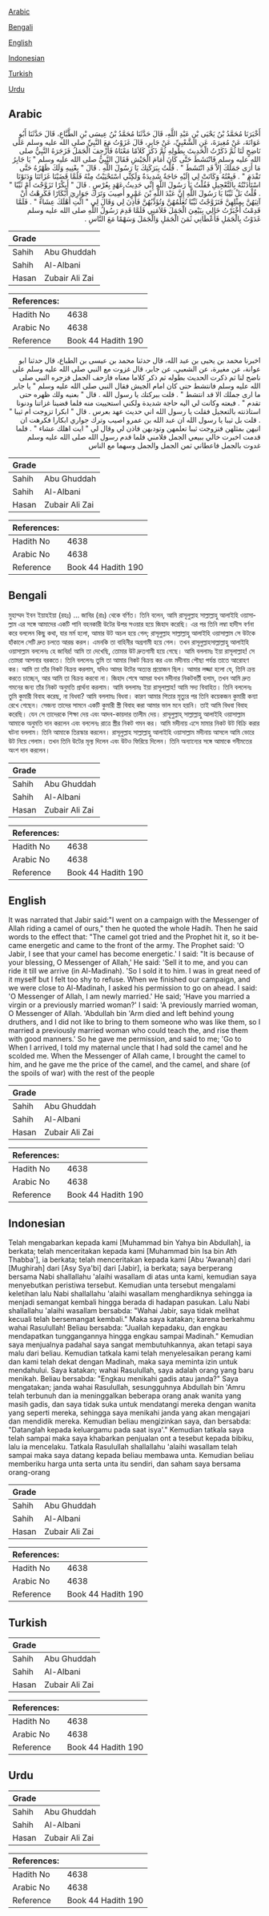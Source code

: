 [Arabic](#arabic)

[Bengali](#bengali)

[English](#english)

[Indonesian](#indonesian)

[Turkish](#turkish)

[Urdu](#urdu)

## Arabic


<div dir="rtl" lang="ar" style={{fontSize:'larger',backgroundColor:'#f8f9fa',padding:20}}>
أَخْبَرَنَا مُحَمَّدُ بْنُ يَحْيَى بْنِ عَبْدِ اللَّهِ، قَالَ حَدَّثَنَا مُحَمَّدُ بْنُ عِيسَى بْنِ الطَّبَّاعِ، قَالَ حَدَّثَنَا أَبُو عَوَانَةَ، عَنْ مُغِيرَةَ، عَنِ الشَّعْبِيِّ، عَنْ جَابِرٍ، قَالَ غَزَوْتُ مَعَ النَّبِيِّ صلى الله عليه وسلم عَلَى نَاضِحٍ لَنَا ثُمَّ ذَكَرْتُ الْحَدِيثَ بِطُولِهِ ثُمَّ ذَكَرَ كَلاَمًا مَعْنَاهُ فَأُزْحِفَ الْجَمَلُ فَزَجَرَهُ النَّبِيُّ صلى الله عليه وسلم فَانْتَشَطَ حَتَّى كَانَ أَمَامَ الْجَيْشِ فَقَالَ النَّبِيُّ صلى الله عليه وسلم ‏"‏ يَا جَابِرُ مَا أَرَى جَمَلَكَ إِلاَّ قَدِ انْتَشَطَ ‏"‏ ‏.‏ قُلْتُ بِبَرَكَتِكَ يَا رَسُولَ اللَّهِ ‏.‏ قَالَ ‏"‏ بِعْنِيهِ وَلَكَ ظَهْرُهُ حَتَّى تَقْدَمَ ‏"‏ ‏.‏ فَبِعْتُهُ وَكَانَتْ لِي إِلَيْهِ حَاجَةٌ شَدِيدَةٌ وَلَكِنِّي اسْتَحْيَيْتُ مِنْهُ فَلَمَّا قَضَيْنَا غَزَاتَنَا وَدَنَوْنَا اسْتَأْذَنْتُهُ بِالتَّعْجِيلِ فَقُلْتُ يَا رَسُولَ اللَّهِ إِنِّي حَدِيثُ عَهْدٍ بِعُرْسٍ ‏.‏ قَالَ ‏"‏ أَبِكْرًا تَزَوَّجْتَ أَمْ ثَيِّبًا ‏"‏ ‏.‏ قُلْتُ بَلْ ثَيِّبًا يَا رَسُولَ اللَّهِ إِنَّ عَبْدَ اللَّهِ بْنَ عَمْرٍو أُصِيبَ وَتَرَكَ جَوَارِيَ أَبْكَارًا فَكَرِهْتُ أَنْ آتِيَهُنَّ بِمِثْلِهِنَّ فَتَزَوَّجْتُ ثَيِّبًا تُعَلِّمُهُنَّ وَتُؤَدِّبُهُنَّ فَأَذِنَ لِي وَقَالَ لِي ‏"‏ ائْتِ أَهْلَكَ عِشَاءً ‏"‏ ‏.‏ فَلَمَّا قَدِمْتُ أَخْبَرْتُ خَالِي بِبَيْعِيَ الْجَمَلَ فَلاَمَنِي فَلَمَّا قَدِمَ رَسُولُ اللَّهِ صلى الله عليه وسلم غَدَوْتُ بِالْجَمَلِ فَأَعْطَانِي ثَمَنَ الْجَمَلِ وَالْجَمَلَ وَسَهْمًا مَعَ النَّاسِ ‏.‏
</div>
<div style={{backgroundColor:'#f8f9fa',padding:20, marginBottom: 10}}><table> <thead> <tr> <th>Grade</th> <th></th> </tr> </thead> <tbody> <tr><td>Sahih</td><td>Abu Ghuddah</td></tr><tr><td>Sahih</td><td>Al-Albani</td></tr><tr><td>Hasan</td><td>Zubair Ali Zai</td></tr></tbody></table><table> <thead> <tr> <th>References:</th> <th></th> </tr> </thead> <tbody><tr><td>Hadith No</td><td>4638</td></tr><tr><td>Arabic No</td><td>4638</td></tr><tr><td>Reference</td><td>Book 44 Hadith 190</td></tr></tbody></table></div>


<div dir="rtl" lang="ar" style={{fontSize:'larger',backgroundColor:'#f8f9fa',padding:20}}>
اخبرنا محمد بن يحيى بن عبد الله، قال حدثنا محمد بن عيسى بن الطباع، قال حدثنا ابو عوانة، عن مغيرة، عن الشعبي، عن جابر، قال غزوت مع النبي صلى الله عليه وسلم على ناضح لنا ثم ذكرت الحديث بطوله ثم ذكر كلاما معناه فازحف الجمل فزجره النبي صلى الله عليه وسلم فانتشط حتى كان امام الجيش فقال النبي صلى الله عليه وسلم " يا جابر ما ارى جملك الا قد انتشط " . قلت ببركتك يا رسول الله . قال " بعنيه ولك ظهره حتى تقدم " . فبعته وكانت لي اليه حاجة شديدة ولكني استحييت منه فلما قضينا غزاتنا ودنونا استاذنته بالتعجيل فقلت يا رسول الله اني حديث عهد بعرس . قال " ابكرا تزوجت ام ثيبا " . قلت بل ثيبا يا رسول الله ان عبد الله بن عمرو اصيب وترك جواري ابكارا فكرهت ان اتيهن بمثلهن فتزوجت ثيبا تعلمهن وتودبهن فاذن لي وقال لي " ايت اهلك عشاء " . فلما قدمت اخبرت خالي ببيعي الجمل فلامني فلما قدم رسول الله صلى الله عليه وسلم غدوت بالجمل فاعطاني ثمن الجمل والجمل وسهما مع الناس
</div>
<div style={{backgroundColor:'#f8f9fa',padding:20, marginBottom: 10}}><table> <thead> <tr> <th>Grade</th> <th></th> </tr> </thead> <tbody> <tr><td>Sahih</td><td>Abu Ghuddah</td></tr><tr><td>Sahih</td><td>Al-Albani</td></tr><tr><td>Hasan</td><td>Zubair Ali Zai</td></tr></tbody></table><table> <thead> <tr> <th>References:</th> <th></th> </tr> </thead> <tbody><tr><td>Hadith No</td><td>4638</td></tr><tr><td>Arabic No</td><td>4638</td></tr><tr><td>Reference</td><td>Book 44 Hadith 190</td></tr></tbody></table></div>

## Bengali


<div dir="ltr" lang="bn" style={{fontSize:'larger',backgroundColor:'#f8f9fa',padding:20}}>
মুহাম্মদ ইবন ইয়াহইয়া (রহঃ) ... জাবির (রাঃ) থেকে বর্ণিত। তিনি বলেন, আমি রাসূলুল্লাহ সাল্লাল্লাহু আলাইহি ওয়াসাল্লাম এর সঙ্গে আমাদের একটি পানি বহনকারী উটের উপর সওয়ার হয়ে জিহাদ করেছি। এর পর তিনি লম্বা হাদীস বর্ণনা করে বললেন কিছু কথা, যার মর্ম হলো, আমার উট অচল হয়ে গেল; রাসূলুল্লাহ সাল্লাল্লাহু আলাইহি ওয়াসাল্লাম সে উটকে হাঁকালে সেটি দ্রুত চলতে আরম্ভ করল। এমনকি তা বাহিনীর অগ্রগামী হয়ে গেল। তখন রাসূলুল্লাহসাল্লাল্লাহু আলাইহি ওয়াসাল্লাম বললেনঃ হে জাবির! আমি তা দেখেছি, তোমার উট দ্রুতগামী হয়ে গেছে। আমি বললামঃ ইয়া রাসূলাল্লাহ! সে তোমরা আপনার বরকতে। তিনি বললেনঃ তুমি তা আমার নিকট বিক্রয় কর এবং মদীনায় পৌছা পর্যন্ত তাতে আরোহণ কর। আমি তা তাঁর নিকট বিক্রয় করলাম, যদিও আমর উটের অত্যন্ত প্রয়োজন ছিল। আমার লজ্জা হলো যে, তিনি ক্রয় করতে চাচ্ছেন, আর আমি তা বিক্রয় করবো না। জিহাদ শেষে আমরা যখন মদীনার নিকটবর্তী হলাম, তখন আমি দ্রুত গমনের জন্য তাঁর নিকট অনুমতি প্রার্থনা করলাম। আমি বললামঃ ইয়া রাসূলাল্লাহ! আমি সদ্য বিবাহিত। তিনি বললেনঃ তুমি কুমারী বিবাহ করেছ, না বিধবা? আমি বললামঃ বিধবা। কারণ আমার পিতার মৃত্যুর পর তিনি কয়েকজন কুমারী কন্যা রেখে গেছেন। সেজন্য তাদের সামনে একটি কুমারী স্ত্রী বিবাহ করা আমার ভাল মনে হয়নি। তাই আমি বিধবা বিবাহ করেছি। যেন সে তাদেরকে শিক্ষা দেয় এবং আদব-কায়দার তালীম দেয়। রাসূলুল্লাহ্ সাল্লাল্লাহু আলাইহি ওয়াসাল্লাম আমাকে অনুমতি দান করলেন এবং বললেনঃ রাত্রে স্ত্রীর নিকট গমন কর। আমি মদীনায় এসে মামার নিকট উট বিক্রি করার ঘটনা বললাম। তিনি আমাকে তিরস্কার করলেন। রাসূলুল্লাহ সাল্লাল্লাহু আলাইহি ওয়াসাল্লাম মদীনায় আসলে আমি ভোরে উট নিয়ে গেলাম। তখন তিনি উটের মূল্য দিলেন এবং উটও ফিরিয়ে দিলেন। তিনি অন্যান্যের সঙ্গে আমাকে গনীমতের অংশ দান করলেন।
</div>
<div style={{backgroundColor:'#f8f9fa',padding:20, marginBottom: 10}}><table> <thead> <tr> <th>Grade</th> <th></th> </tr> </thead> <tbody> <tr><td>Sahih</td><td>Abu Ghuddah</td></tr><tr><td>Sahih</td><td>Al-Albani</td></tr><tr><td>Hasan</td><td>Zubair Ali Zai</td></tr></tbody></table><table> <thead> <tr> <th>References:</th> <th></th> </tr> </thead> <tbody><tr><td>Hadith No</td><td>4638</td></tr><tr><td>Arabic No</td><td>4638</td></tr><tr><td>Reference</td><td>Book 44 Hadith 190</td></tr></tbody></table></div>

## English


<div dir="ltr" lang="en" style={{fontSize:'larger',backgroundColor:'#f8f9fa',padding:20}}>
It was narrated that Jabir said:"I went on a campaign with the Messenger of Allah riding a camel of ours," then he quoted the whole Hadih. Then he said words to the effect that: "The camel got tried and the Prophet hit it, so it became energetic and came to the front of the army. The Prophet said: 'O Jabir, I see that your camel has become energetic.' I said: "It is because of your blessing, O Messenger of Allah,' He said: 'Sell it to me, and you can ride it till we arrive (in Al-Madinah). 'So I sold it to him. I was in great need of it myself but I felt too shy to refuse. When we finished our campaign, and we were close to Al-Madinah, I asked his permission to go on ahead. I said: 'O Messenger of Allah, I am newly married.' He said; 'Have you married a virgin or a previously married woman?' I said: 'A previously married woman, O Messenger of Allah. 'Abdullah bin 'Arm died and left behind young druthers, and I did not like to bring to them someone who was like them, so I married a previously married woman who could teach the, and rise them with good manners.' So he gave me permission, and said to me; 'Go to When I arrived, I told my maternal uncle that I had sold the camel and he scolded me. When the Messenger of Allah came, I brought the camel to him, and he gave me the price of the camel, and the camel, and share (of the spoils of war) with the rest of the people
</div>
<div style={{backgroundColor:'#f8f9fa',padding:20, marginBottom: 10}}><table> <thead> <tr> <th>Grade</th> <th></th> </tr> </thead> <tbody> <tr><td>Sahih</td><td>Abu Ghuddah</td></tr><tr><td>Sahih</td><td>Al-Albani</td></tr><tr><td>Hasan</td><td>Zubair Ali Zai</td></tr></tbody></table><table> <thead> <tr> <th>References:</th> <th></th> </tr> </thead> <tbody><tr><td>Hadith No</td><td>4638</td></tr><tr><td>Arabic No</td><td>4638</td></tr><tr><td>Reference</td><td>Book 44 Hadith 190</td></tr></tbody></table></div>

## Indonesian


<div dir="ltr" lang="id" style={{fontSize:'larger',backgroundColor:'#f8f9fa',padding:20}}>
Telah mengabarkan kepada kami [Muhammad bin Yahya bin Abdullah], ia berkata; telah menceritakan kepada kami [Muhammad bin Isa bin Ath Thabba'], ia berkata; telah menceritakan kepada kami [Abu 'Awanah] dari [Mughirah] dari [Asy Sya'bi] dari [Jabir], ia berkata; saya berperang bersama Nabi shallallahu 'alaihi wasallam di atas unta kami, kemudian saya menyebutkan peristiwa tersebut. Kemudian unta tersebut mengalami keletihan lalu Nabi shallallahu 'alaihi wasallam menghardiknya sehingga ia menjadi semangat kembali hingga berada di hadapan pasukan. Lalu Nabi shallallahu 'alaihi wasallam bersabda: "Wahai Jabir, saya tidak melihat kecuali telah bersemangat kembali." Maka saya katakan; karena berkahmu wahai Rasulullah! Beliau bersabda: "Juallah kepadaku, dan engkau mendapatkan tunggangannya hingga engkau sampai Madinah." Kemudian saya menjualnya padahal saya sangat membutuhkannya, akan tetapi saya malu dari beliau. Kemudian tatkala kami telah menyelesaikan perang kami dan kami telah dekat dengan Madinah, maka saya meminta izin untuk mendahului. Saya katakan; wahai Rasulullah, saya adalah orang yang baru menikah. Beliau bersabda: "Engkau menikahi gadis atau janda?" Saya mengatakan; janda wahai Rasulullah, sesungguhnya Abdullah bin 'Amru telah terbunuh dan ia meninggalkan beberapa orang anak wanita yang masih gadis, dan saya tidak suka untuk mendatangi mereka dengan wanita yang seperti mereka, sehingga saya menikahi janda yang akan mengajari dan mendidik mereka. Kemudian beliau mengizinkan saya, dan bersabda: "Datanglah kepada keluargamu pada saat isya'." Kemudian tatkala saya telah sampai maka saya khabarkan penjualan ont a tesebut kepada bibiku, lalu ia mencelaku. Tatkala Rasulullah shallallahu 'alaihi wasallam telah sampai maka saya datang kepada beliau membawa unta. Kemudian beliau memberiku harga unta serta unta itu sendiri, dan saham saya bersama orang-orang
</div>
<div style={{backgroundColor:'#f8f9fa',padding:20, marginBottom: 10}}><table> <thead> <tr> <th>Grade</th> <th></th> </tr> </thead> <tbody> <tr><td>Sahih</td><td>Abu Ghuddah</td></tr><tr><td>Sahih</td><td>Al-Albani</td></tr><tr><td>Hasan</td><td>Zubair Ali Zai</td></tr></tbody></table><table> <thead> <tr> <th>References:</th> <th></th> </tr> </thead> <tbody><tr><td>Hadith No</td><td>4638</td></tr><tr><td>Arabic No</td><td>4638</td></tr><tr><td>Reference</td><td>Book 44 Hadith 190</td></tr></tbody></table></div>

## Turkish


<div dir="ltr" lang="tr" style={{fontSize:'larger',backgroundColor:'#f8f9fa',padding:20}}>

</div>
<div style={{backgroundColor:'#f8f9fa',padding:20, marginBottom: 10}}><table> <thead> <tr> <th>Grade</th> <th></th> </tr> </thead> <tbody> <tr><td>Sahih</td><td>Abu Ghuddah</td></tr><tr><td>Sahih</td><td>Al-Albani</td></tr><tr><td>Hasan</td><td>Zubair Ali Zai</td></tr></tbody></table><table> <thead> <tr> <th>References:</th> <th></th> </tr> </thead> <tbody><tr><td>Hadith No</td><td>4638</td></tr><tr><td>Arabic No</td><td>4638</td></tr><tr><td>Reference</td><td>Book 44 Hadith 190</td></tr></tbody></table></div>

## Urdu


<div dir="rtl" lang="ur" style={{fontSize:'larger',backgroundColor:'#f8f9fa',padding:20}}>

</div>
<div style={{backgroundColor:'#f8f9fa',padding:20, marginBottom: 10}}><table> <thead> <tr> <th>Grade</th> <th></th> </tr> </thead> <tbody> <tr><td>Sahih</td><td>Abu Ghuddah</td></tr><tr><td>Sahih</td><td>Al-Albani</td></tr><tr><td>Hasan</td><td>Zubair Ali Zai</td></tr></tbody></table><table> <thead> <tr> <th>References:</th> <th></th> </tr> </thead> <tbody><tr><td>Hadith No</td><td>4638</td></tr><tr><td>Arabic No</td><td>4638</td></tr><tr><td>Reference</td><td>Book 44 Hadith 190</td></tr></tbody></table></div>